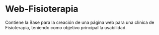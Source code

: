 # Web-Fisioterapia
Contiene la Base para la creación de una página web para una clínica de Fisioterapia, teniendo como objetivo principal la usabilidad.
